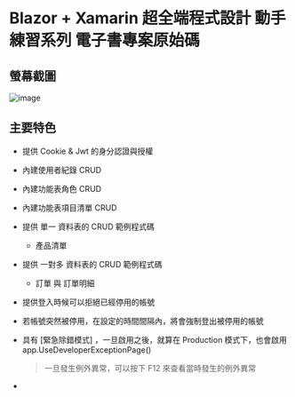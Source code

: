 # Blazor + Xamarin 超全端程式設計 動手練習系列 電子書專案原始碼

## 螢幕截圖

![image](https://user-images.githubusercontent.com/5071744/120072823-36c7fb80-c0c8-11eb-8112-70f1ebde10c5.png)

## 主要特色

* 提供 Cookie & Jwt 的身分認證與授權
* 內建使用者紀錄 CRUD
* 內建功能表角色 CRUD
* 內建功能表項目清單 CRUD
* 提供 單一 資料表的 CRUD 範例程式碼
  * 產品清單
* 提供 一對多 資料表的 CRUD 範例程式碼 
  *  訂單 與 訂單明細
* 提供登入時候可以拒絕已經停用的帳號
* 若帳號突然被停用，在設定的時間間隔內，將會強制登出被停用的帳號
* 具有 [緊急除錯模式] ，一旦啟用之後，就算在 Production 模式下，也會啟用 app.UseDeveloperExceptionPage()

  > 一旦發生例外異常，可以按下 F12 來查看當時發生的例外異常
* 

